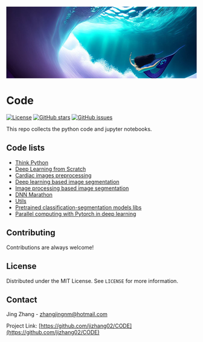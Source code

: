 ![Header Image](/figures/dream_codeworld.jpg)

# Code 


[![License](https://img.shields.io/badge/license-MIT-blue.svg)](https://opensource.org/licenses/MIT)
[![GitHub stars](https://img.shields.io/github/stars/jizhang02/CODE.svg)](https://github.com/jizhang02/CODE/stargazers)
[![GitHub issues](https://img.shields.io/github/issues/jizhang02/CODE.svg)](https://github.com/jizhang02/CODE/issues)

This repo collects the python code and jupyter notebooks.

## Code lists
* [Think Python](./tutorials/think_python.ipynb)
* [Deep Learning from Scratch](./tutorials/deep_learning_from_scratch.ipynb)
* [Cardiac images preprocessing](/cardiac-dataset-preprocess)
* [Deep learning based image segmentation](/segmentation-dl/)
* [Image processing based image segmentation](/segmentation-mip/)
* [DNN Marathon](./tutorials/dnn_marathon.ipynb)
* [Utils](/utils/)
* [Pretrained classification-segmentation models libs](./tutorials/models_cls_seg.ipynb)
* [Parallel computing with Pytorch in deep learning](./tutorials/parallel_computing.ipynb)



## Contributing

Contributions are always welcome!

## License

Distributed under the MIT License. See `LICENSE` for more information.

## Contact

Jing Zhang - zhangjingnm@hotmail.com

Project Link: [https://github.com/jizhang02/CODE](https://github.com/jizhang02/CODE)
